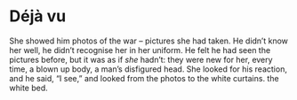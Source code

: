 Déjà vu=======



She showed him photos of the war – pictures she had taken. He didn’t know her well, he didn’t recognise her in her uniform. He felt he had seen the pictures before, but it was as if *she* hadn’t: they were new for her, every time, a blown up body, a man’s disfigured head. She looked for his reaction, and he said, “I see,” and looked from the photos to the white curtains. the white bed.